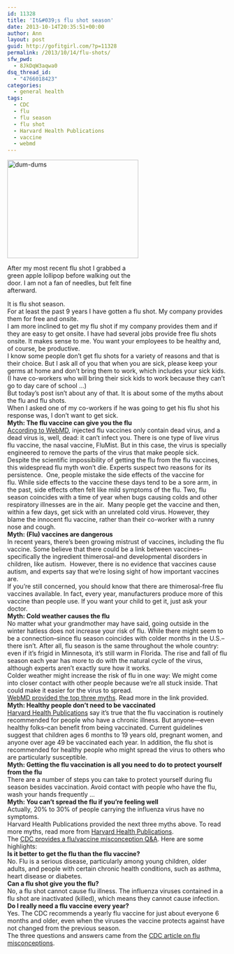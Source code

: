 ```yaml
---
id: 11328
title: 'It&#039;s flu shot season'
date: 2013-10-14T20:35:51+00:00
author: Ann
layout: post
guid: http://gofitgirl.com/?p=11328
permalink: /2013/10/14/flu-shots/
sfw_pwd:
  - 8JkDqW3aqwa0
dsq_thread_id:
  - "4766018423"
categories:
  - general health
tags:
  - CDC
  - flu
  - flu season
  - flu shot
  - Harvard Health Publications
  - vaccine
  - webmd
---
```

<div id="attachment_11330" style="width: 310px" class="wp-caption alignleft">
  <a href="http://gofitgirl.com/2013/10/flu-shots/dum-dums/" rel="attachment wp-att-11330"><img class="size-medium wp-image-11330" alt="dum-dums" src="http://gofitgirl.com/wp-content/uploads/2013/10/dum-dums-300x225.jpg" width="300" height="225" /></a>
  
  <p class="wp-caption-text">
    After my most recent flu shot I grabbed a green apple lollipop before walking out the door. I am not a fan of needles, but felt fine afterward.
  </p>
</div>

  
It is flu shot season.  
For at least the past 9 years I have gotten a flu shot. My company provides them for free and onsite.  
I am more inclined to get my flu shot if my company provides them and if they are easy to get onsite. I have had several jobs provide free flu shots onsite. It makes sense to me. You want your employees to be healthy and, of course, be productive.  
I know some people don&#8217;t get flu shots for a variety of reasons and that is their choice. But I ask all of you that when you are sick, please keep your germs at home and don&#8217;t bring them to work, which includes your sick kids. (I have co-workers who will bring their sick kids to work because they can&#8217;t go to day care of school &#8230;)  
But today&#8217;s post isn&#8217;t about any of that. It is about some of the myths about the flu and flu shots.  
When I asked one of my co-workers if he was going to get his flu shot his response was, I don&#8217;t want to get sick.  
**Myth: The flu vaccine can give you the flu**  
[According to WebMD](http://www.webmd.com/cold-and-flu/features/top-13-flu-myths), injected flu vaccines only contain dead virus, and a dead virus is, well, dead: it can’t infect you. There is one type of live virus flu vaccine, the nasal vaccine, FluMist. But in this case, the virus is specially engineered to remove the parts of the virus that make people sick.  
Despite the scientific impossibility of getting the flu from the flu vaccines, this widespread flu myth won’t die. Experts suspect two reasons for its persistence.  One, people mistake the side effects of the vaccine for flu. While side effects to the vaccine these days tend to be a sore arm, in the past, side effects often felt like mild symptoms of the flu. Two, flu season coincides with a time of year when bugs causing colds and other respiratory illnesses are in the air.  Many people get the vaccine and then, within a few days, get sick with an unrelated cold virus. However, they blame the innocent flu vaccine, rather than their co-worker with a runny nose and cough.  
**Myth: (Flu) vaccines are dangerous**  
In recent years, there’s been growing mistrust of vaccines, including the flu vaccine. Some believe that there could be a link between vaccines&#8211;specifically the ingredient thimerosal&#8211;and developmental disorders in children, like autism.  However, there is no evidence that vaccines cause autism, and experts say that we’re losing sight of how important vaccines are.  
If you’re still concerned, you should know that there are thimerosal-free flu vaccines available. In fact, every year, manufacturers produce more of this vaccine than people use. If you want your child to get it, just ask your doctor.  
**Myth: Cold weather causes the flu**  
No matter what your grandmother may have said, going outside in the winter hatless does not increase your risk of flu. While there might seem to be a connection&#8211;since flu season coincides with colder months in the U.S.&#8211;there isn’t. After all, flu season is the same throughout the whole country: even if it’s frigid in Minnesota, it’s still warm in Florida. The rise and fall of flu season each year has more to do with the natural cycle of the virus, although experts aren’t exactly sure how it works.  
Colder weather might increase the risk of flu in one way: We might come into closer contact with other people because we’re all stuck inside. That could make it easier for the virus to spread.  
[WebMD provided the top three myths](http://www.webmd.com/cold-and-flu/features/top-13-flu-myths). Read more in the link provided.  
**Myth: Healthy people don&#8217;t need to be vaccinated**  
[Harvard Health Publications](http://www.health.harvard.edu/flu-resource-center/10-flu-myths.htm) say it&#8217;s true that the flu vaccination is routinely recommended for people who have a chronic illness. But anyone—even healthy folks&#8211;can benefit from being vaccinated. Current guidelines suggest that children ages 6 months to 19 years old, pregnant women, and anyone over age 49 be vaccinated each year. In addition, the flu shot is recommended for healthy people who might spread the virus to others who are particularly susceptible.  
**Myth: Getting the flu vaccination is all you need to do to protect yourself from the flu**  
There are a number of steps you can take to protect yourself during flu season besides vaccination. Avoid contact with people who have the flu, wash your hands frequently &#8230;  
**Myth: You can&#8217;t spread the flu if you&#8217;re feeling well**  
Actually, 20% to 30% of people carrying the influenza virus have no symptoms.  
Harvard Health Publications provided the next three myths above. To read more myths, read more from [Harvard Health Publications](http://www.health.harvard.edu/flu-resource-center/10-flu-myths.htm).  
The [CDC provides a flu/vaccine misconception Q&A](http://www.cdc.gov/flu/about/qa/misconceptions.htm). Here are some highlights:  
**Is it better to get the flu than the flu vaccine?**  
No. Flu is a serious disease, particularly among young children, older adults, and people with certain chronic health conditions, such as asthma, heart disease or diabetes.  
**Can a flu shot give you the flu?**  
No, a flu shot cannot cause flu illness. The influenza viruses contained in a flu shot are inactivated (killed), which means they cannot cause infection.  
**Do I really need a flu vaccine every year?**  
Yes. The CDC recommends a yearly flu vaccine for just about everyone 6 months and older, even when the viruses the vaccine protects against have not changed from the previous season.  
The three questions and answers came from the [CDC article on flu misconceptions](http://www.cdc.gov/flu/about/qa/misconceptions.htm).